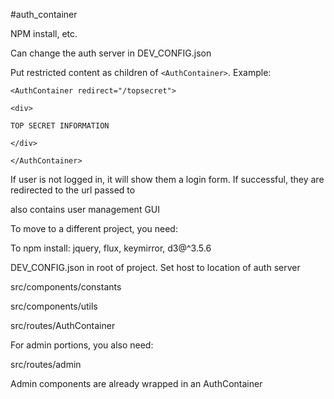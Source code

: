#auth_container

NPM install, etc. 

Can change the auth server in DEV_CONFIG.json

Put restricted content as children of `<AuthContainer>`. Example:

`<AuthContainer redirect="/topsecret">`

  `<div>`

    TOP SECRET INFORMATION

  `</div>`
  
`</AuthContainer>`

If user is not logged in, it will show them a login form. If successful, they are redirected to the url passed to <AuthContainer>

also contains user management GUI

To move to a different project, you need:

To npm install: jquery, flux, keymirror, d3@^3.5.6

DEV_CONFIG.json in root of project. Set host to location of auth server

src/components/constants

src/components/utils

src/routes/AuthContainer

For admin portions, you also need:

src/routes/admin

Admin components are already wrapped in an AuthContainer